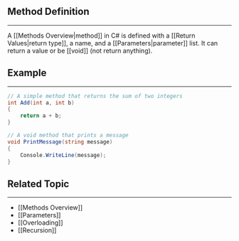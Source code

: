 ## Method Definition 
---
A [[Methods Overview|method]] in C# is defined with a [[Return Values|return type]], a name, and a [[Parameters|parameter]] list. 
It can return a value or be [[void]] (not return anything).
## Example
---
```csharp
// A simple method that returns the sum of two integers
int Add(int a, int b)
{
    return a + b;
}

// A void method that prints a message
void PrintMessage(string message)
{
    Console.WriteLine(message);
}
```

## Related Topic
---
- [[Methods Overview]]
- [[Parameters]]
- [[Overloading]]
- [[Recursion]]